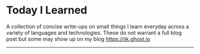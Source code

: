 # Today I Learned
A collection of concise write-ups on small things I learn everyday across a variety of languages and technologies. These do not warrant a full blog post but some may show up on my blog https://ijk.ghost.io

---

